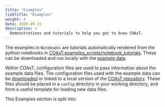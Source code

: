 ```yaml
---
title: "Examples"
linkTitle: "Examples"
weight: 4
date: 2020-09-15
description: >
  Demonstrations and tutorials to help you get to know COAsT.
---
```



The examples in `Notebooks` are tutorials automatically rendered from the python notebooks in [COAsT:examples_scripts/notebook_tutorials](https://github.com/British-Oceanographic-Data-Centre/COAsT/tree/master/example_scripts/notebook_tutorials).
These can be downloaded and run locally with the [example data](https://linkedsystems.uk/erddap/files/COAsT_example_files/). 

Within COAsT, configuration files are used to pass information about the example data files. The configuration files used
with the example data can be [downloaded](https://british-oceanographic-data-centre.github.io/COAsT/docs/getting-started/#example-configuration-files)
or linked to a local version of the [COAsT repository](https://github.com/British-Oceanographic-Data-Centre/COAsT/tree/master/config). 
These files should be placed in a ``config`` directory in your working directory, and form a useful template for loading new data files.

This Examples section is split into:
